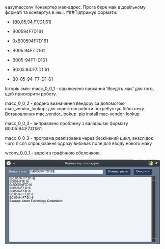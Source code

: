 easymacconv
Конвертер мак-адрес.
Прога бере мак в довільному форматі та конвертує в інші.
###Підтримує формати:
  - {B0,05,94,F7,D1,61}
  
  - B00594F7D161
  
  - 0xB00594F7D161
  
  - B005.94F7.D161
  
  - B005-94F7-D161
  
  - B0:05:94:F7:D1:61
  
  - B0-05-94-F7-D1-61

Історія змін:
  macc_0_0_1 - відключено прохання 'Введіть мак' для того, щоб прискорити роботу.
  
  macc_0_0_2 - додано визначення вендору за допомогою mac_vendor_lookup; для коректної роботи потребує цю бібліотеку. Встановлення mac_vendor_lookup: pip install mac-vendor-lookup
  
  macc_0_0_3 - виправлено проблему з валідацією формату B0:05:94:F7:D1:61
  
  macc_0_0_3 - програма реалізована через безкінений цикл, внаслідок чого після спрацювання одразу вибиває поле для вводу нового маку
  
  wconv_0_0_1 - версія з графічною оболонкою.
  
  
![image](https://github.com/Brodajnik/easymacconv/blob/4238b25f5c43079bca6b137b431cda66bbed6acb/12.png)


